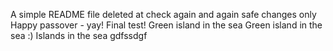A simple README file
deleted at
check again
and again
safe changes only
Happy passover - yay!
Final test!
Green island in the sea
Green island in the sea :)
Islands in the sea
gdfssdgf
